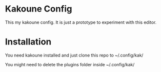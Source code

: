 # Kakoune Config
This my kakoune config. It is just a prototype to experiment with this editor.

# Installation
You need kakoune installed and just clone this repo to ~/.config/kak/

You might need to delete the plugins folder inside ~/.config/kak/
